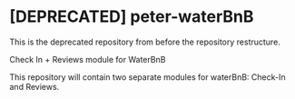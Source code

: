 # [DEPRECATED] peter-waterBnB
This is the deprecated repository from before the repository restructure.

Check In + Reviews module for WaterBnB

This repository will contain two separate modules for waterBnB: Check-In and Reviews. 
